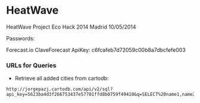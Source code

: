 HeatWave
========

HeatWave Project Eco Hack 2014
Madrid
10/05/2014

Passwords:



Forecast.io
ClaveForecast
ApiKey: c6fcafeb7d72059c00b8a7dbcfefe003


### URLs for Queries

* Retrieve all added cities from cartodb:
```
http://jorgepazj.cartodb.com/api/v2/sql?api_key=5623ba4d3f266753437e57701ffd8b0759f49410&q=SELECT%20name1,name2,internalname,population,latitude,longitude%20FROM%20heatwave_cities
```
